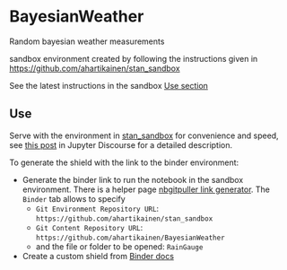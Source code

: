 # BayesianWeather
Random bayesian weather measurements

sandbox environment created by following the instructions given in https://github.com/ahartikainen/stan_sandbox

See the latest instructions in the sandbox [Use section](https://github.com/ahartikainen/stan_sandbox#use)

## Use
Serve with the environment in [stan_sandbox](https://github.com/ahartikainen/stan_sandbox)
for convenience and speed, see
[this post](https://discourse.jupyter.org/t/tip-speed-up-binder-launches-by-pulling-github-content-in-a-binder-link-with-nbgitpuller/922)
in Jupyter Discourse for a detailed description.

To generate the shield with the link to the binder environment:

* Generate the binder link to run the notebook in the sandbox environment.
  There is a helper page [nbgitpuller link generator](https://jupyterhub.github.io/nbgitpuller/link).
  The `Binder` tab allows to specify
  * `Git Environment Repository URL`: `https://github.com/ahartikainen/stan_sandbox`
  * `Git Content Repository URL`: `https://github.com/ahartikainen/BayesianWeather`
  * and the file or folder to be opened: `RainGauge`
* Create a custom shield from [Binder docs](https://mybinder.readthedocs.io/en/latest/howto/badges.html)
